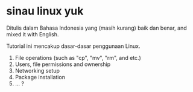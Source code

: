 # sinau linux yuk

Ditulis dalam Bahasa Indonesia yang (masih kurang) baik dan benar, and mixed it with English.



Tutorial ini mencakup dasar-dasar penggunaan Linux.

1. File operations (such as "cp", "mv", "rm", and etc.)
2. Users, file permissions and ownership
3. Networking setup
4. Package installation
5. ... ?


